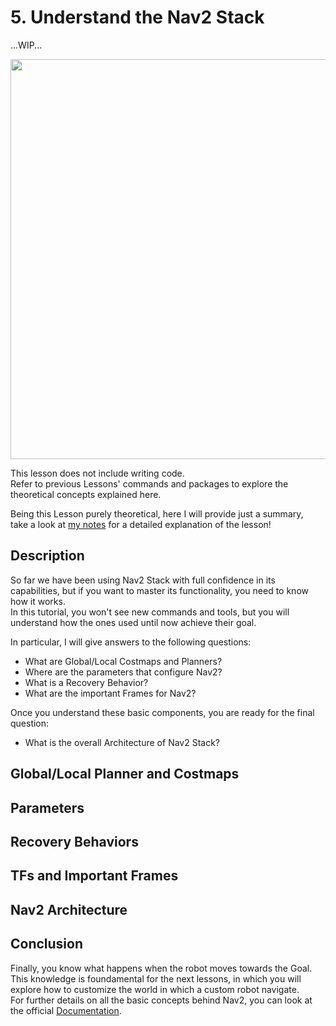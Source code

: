 # 5. Understand the Nav2 Stack

...WIP...

<image width=640 heigth=400 src=https://github.com/user-attachments/assets/5748d36b-03d7-4340-8bb4-4f022f441e5d>

This lesson does not include writing code. <br/>
Refer to previous Lessons' commands and packages to explore the theoretical concepts explained here. <br/>

Being this Lesson purely theoretical, here I will provide just a summary, <br/>
take a look at [my notes](https://github.com/AlePuglisi/navigation-learning/blob/main/nav2-course/5-architecture/Lesson5_Nav2Architecture.pdf) for a detailed explanation of the lesson!

## Description 

So far we have been using Nav2 Stack with full confidence in its capabilities, but if you want to master its functionality, you need to know how it works. <br/>
In this tutorial, you won't see new commands and tools, but you will understand how the ones used until now achieve their goal. <br/>

In particular, I will give answers to the following questions: <br/>
- What are Global/Local Costmaps and Planners?
- Where are the parameters that configure Nav2?
- What is a Recovery Behavior?
- What are the important Frames for Nav2? <br/>

Once you understand these basic components, you are ready for the final question: 
- What is the overall Architecture of Nav2 Stack? 

## Global/Local Planner and Costmaps

## Parameters

## Recovery Behaviors

## TFs and Important Frames

## Nav2 Architecture

## Conclusion 
Finally, you know what happens when the robot moves towards the Goal. <br/>
This knowledge is foundamental for the next lessons, in which you will explore how to customize the world in which a custom robot navigate. <br/>
For further details on all the basic concepts behind Nav2, you can look at the official [Documentation](https://docs.nav2.org/concepts/index.html).

